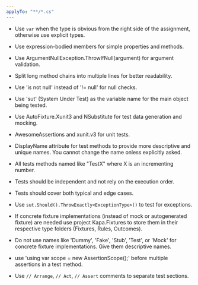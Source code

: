 ```yaml
---
applyTo: "**/*.cs"
---
```


- Use `var` when the type is obvious from the right side of the assignment, otherwise use explicit types.
- Use expression-bodied members for simple properties and methods.
- Use ArgumentNullException.ThrowIfNull(argument) for argument validation.
- Split long method chains into multiple lines for better readability.
- Use 'is not null' instead of '!= null' for null checks.

- Use 'sut' (System Under Test) as the variable name for the main object being tested.
- Use AutoFixture.Xunit3 and NSubstitute for test data generation and mocking.
- AwesomeAssertions and xunit.v3 for unit tests.
- DisplayName attribute for test methods to provide more descriptive and unique names. You cannot change the name onless explicitly asked.
- All tests methods named like "TestX" where X is an incrementing number.
- Tests should be independent and not rely on the execution order.
- Tests should cover both typical and edge cases.
- Use `sut.Should().ThrowExactly<ExceptionType>()` to test for exceptions.
- If concrete fixture implementations (instead of mock or autogenerated fixture) are needed use project Kapa.Fixtures to store them in their respective type folders (Fixtures, Rules, Outcomes).
- Do not use names like 'Dummy', 'Fake', 'Stub', 'Test', or 'Mock' for concrete fixture implementations.
  Give them descriptive names.
- use 'using var scope = new AssertionScope();' before multiple assertions in a test method.
- Use `// Arrange`, `// Act`, `// Assert` comments to separate test sections.
